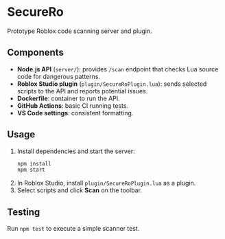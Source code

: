 # SecureRo

Prototype Roblox code scanning server and plugin.

## Components

- **Node.js API** (`server/`): provides `/scan` endpoint that checks Lua source code for dangerous patterns.
- **Roblox Studio plugin** (`plugin/SecureRoPlugin.lua`): sends selected scripts to the API and reports potential issues.
- **Dockerfile**: container to run the API.
- **GitHub Actions**: basic CI running tests.
- **VS Code settings**: consistent formatting.

## Usage

1. Install dependencies and start the server:
   ```bash
   npm install
   npm start
   ```
2. In Roblox Studio, install `plugin/SecureRoPlugin.lua` as a plugin.
3. Select scripts and click **Scan** on the toolbar.

## Testing

Run `npm test` to execute a simple scanner test.
